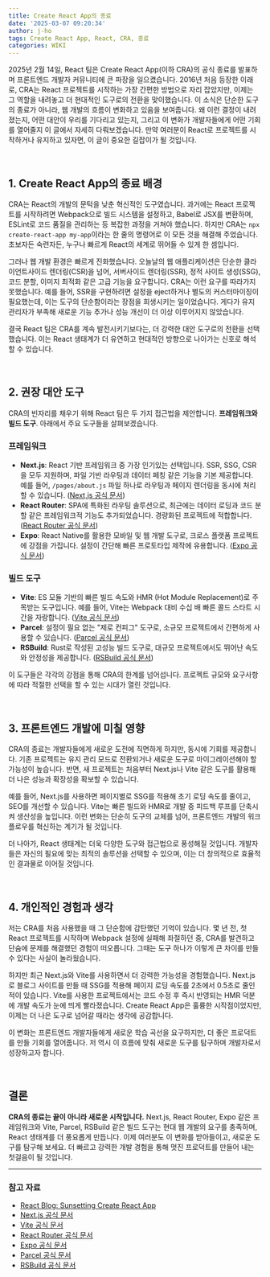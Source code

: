 ```yaml
---
title: Create React App의 종료
date: '2025-03-07 09:20:34'
author: j-ho
tags: Create React App, React, CRA, 종료
categories: WIKI
---
```


2025년 2월 14일, React 팀은 Create React App(이하 CRA)의 공식 종료를 발표하며 프론트엔드 개발자 커뮤니티에 큰 파장을 일으켰습니다.
2016년 처음 등장한 이래로, CRA는 React 프로젝트를 시작하는 가장 간편한 방법으로 자리 잡았지만, 이제는 그 역할을 내려놓고 더 현대적인 도구로의 전환을 맞이했습니다.
이 소식은 단순한 도구의 종료가 아니라, 웹 개발의 흐름이 변화하고 있음을 보여줍니다. 왜 이런 결정이 내려졌는지, 어떤 대안이 우리를 기다리고 있는지, 그리고 이 변화가 개발자들에게 어떤 기회를 열어줄지 이 글에서 자세히 다뤄보겠습니다.
만약 여러분이 React로 프로젝트를 시작하거나 유지하고 있자면, 이 글이 중요한 길잡이가 될 것입니다.

<br />

## 1. Create React App의 종료 배경

CRA는 React의 개발의 문턱을 낮춘 혁신적인 도구였습니다. 과거에는 React 프로젝트를 시작하려면 Webpack으로 빌드 시스템을 설정하고, Babel로 JSX를 변환하며, ESLint로 코드 품질을 관리하는 등 복잡한 과정을 거쳐야 했습니다.
하지만 CRA는 `npx create-react-app my-app`이라는 한 줄의 명령어로 이 모든 것을 해결해 주었습니다. 초보자든 숙련자든, 누구나 빠르게 React의 세계로 뛰어들 수 있게 한 셈입니다.

그러나 웹 개발 환경은 빠르게 진화했습니다. 오늘날의 웹 애플리케이션은 단순한 클라이언트사이드 렌더링(CSR)을 넘어, 서버사이드 렌더링(SSR), 정적 사이트 생성(SSG), 코드 분할, 이미지 최적화 같은 고급 기능을 요구합니다.
CRA는 이런 요구를 따라가지 못했습니다. 예를 들어, SSR을 구현하려면 설정을 eject하거나 별도의 커스터마이징이 필요했는데, 이는 도구의 단순함이라는 장점을 희생시키는 일이었습니다. 게다가 유지 관리자가 부족해 새로운 기능 추가나 성능 개선이 더 이상 이루어지지 않았습니다.

결국 React 팀은 CRA를 계속 발전시키기보다는, 더 강력한 대안 도구로의 전환을 선택했습니다. 이는 React 생태계가 더 유연하고 현대적인 방향으로 나아가는 신호로 해석할 수 있습니다.

<br />

## 2. 권장 대안 도구

CRA의 빈자리를 채우기 위해 React 팀은 두 가지 접근법을 제안합니다. **프레임워크와 빌드 도구**. 아래에서 주요 도구들을 살펴보겠습니다.

### 프레임워크

- **Next.js**: React 기반 프레임워크 중 가장 인기있는 선택입니다. SSR, SSG, CSR을 모두 지원하며, 파일 기반 라우팅과 데이터 페칭 같은 기능을 기본 제공합니다. 예를 들어, `/pages/about.js` 파일 하나로 라우팅과 페이지 렌더링을 동시에 처리할 수 있습니다. ([Next,js 공식 문서](https://nextjs.org/docs))
- **React Router**: SPA에 특화된 라우팅 솔루션으로, 최근에는 데이터 로딩과 코드 분할 같은 프레임워크적 기능도 추가되었습니다. 경량화된 프로젝트에 적합합니다. ([React Router 공식 문서](https://reactrouter.com/home))
- **Expo**: React Native를 활용한 모바일 및 웹 개발 도구로, 크로스 플랫폼 프로젝트에 강점을 가집니다. 설정이 간단해 빠른 프로토타입 제작에 유용합니다. ([Expo 공식 문서](https://docs.expo.dev/))

### 빌드 도구

- **Vite**: ES 모듈 기반의 빠른 빌드 속도와 HMR (Hot Module Replacement)로 주목받는 도구입니다. 예를 들어, Vite는 Webpack 대비 수십 배 빠른 콜드 스타트 시간을 자랑합니다. ([Vite 공식 문서](https://vite.dev/))
- **Parcel**: 설정이 필요 없는 "제로 컨피그" 도구로, 소규모 프로젝트에서 간편하게 사용할 수 있습니다. ([Parcel 공식 문서](https://parceljs.org/))
- **RSBuild**: Rust로 작성된 고성능 빌드 도구로, 대규모 프로젝트에서도 뛰어난 속도와 안정성을 제공합니다. ([RSBuild 공식 문서](https://rsbuild.dev/))

이 도구들은 각각의 강점을 통해 CRA의 한계를 넘어섭니다. 프로젝트 규모와 요구사항에 따라 적절한 선택을 할 수 있는 시대가 열린 것입니다.

<br />

## 3. 프론트엔드 개발에 미칠 영향

CRA의 종료는 개발자들에게 새로운 도전에 직면하게 하지만, 동시에 기회를 제공합니다. 기존 프로젝트는 유지 관리 모드로 전환되거나 새로운 도구로 마이그레이션해야 할 가능성이 높습니다.
반면, 새 프로젝트는 처음부터 Next.js나 Vite 같은 도구를 활용해 더 나은 성능과 확장성을 확보할 수 있습니다.

예를 들어, Next.js를 사용하면 페이지별로 SSG를 적용해 초기 로딩 속도를 줄이고, SEO를 개선할 수 있습니다. Vite는 빠른 빌드와 HMR로 개발 중 피드백 루프를 단축시켜 생산성을 높입니다.
이런 변화는 단순히 도구의 교체를 넘어, 프론트엔드 개발의 워크플로우를 혁신하는 계기가 될 것입니다.

더 나아가, React 생태계는 더욱 다양한 도구와 접근법으로 풍성해질 것입니다. 개발자들은 자신의 필요에 맞는 최적의 솔루션을 선택할 수 있으며, 이는 더 창의적으로 효율적인 결과물로 이어질 것입니다.

<br />

## 4. 개인적인 경험과 생각

저는 CRA를 처음 사용했을 때 그 단순함에 감탄했던 기억이 있습니다.
몇 년 전, 첫 React 프로젝트를 시작하며 Webpack 설정에 실패해 좌절하던 중, CRA를 발견하고 단숨에 문제를 해결했던 경험이 떠오릅니다. 그때는 도구 하나가 이렇게 큰 차이를 만들 수 있다는 사실이 놀라웠습니다.

하지만 최근 Next.js와 Vite를 사용하면서 더 강력한 가능성을 경험했습니다.
Next.js로 블로그 사이트를 만들 때 SSG를 적용해 페이지 로딩 속도를 2초에서 0.5초로 줄인 적이 있습니다.
Vite를 사용한 프로젝트에서는 코드 수정 후 즉시 반영되는 HMR 덕분에 개발 속도가 눈에 띄게 빨라졌습니다.
Create React App은 훌륭한 시작점이었지만, 이제는 더 나은 도구로 넘어갈 때라는 생각에 공감합니다.

이 변화는 프론트엔드 개발자들에게 새로운 학습 곡선을 요구하지만, 더 좋은 프로덕트를 만들 기회를 열어줍니다. 저 역시 이 흐름에 맞춰 새로운 도구를 탐구하며 개발자로서 성장하고자 합니다.

<br />

## 결론

**CRA의 종료는 끝이 아니라 새로운 시작입니다.** Next.js, React Router, Expo 같은 프레임워크와 Vite, Parcel, RSBuild 같은 빌드 도구는 현대 웹 개발의 요구를 충족하며, React 생태계를 더 풍요롭게 만듭니다.
이제 여러분도 이 변화를 받아들이고, 새로운 도구를 탐구해 보세요. 더 빠르고 강력한 개발 경험을 통해 멋진 프로덕트를 만들어 내는 첫걸음이 될 것입니다.

---

### 참고 자료

- [React Blog: Sunsetting Create React App](https://react.dev/blog/2025/02/14/sunsetting-create-react-app)
- [Next.js 공식 문서](https://nextjs.org/docs)
- [Vite 공식 문서](https://vite.dev/)
- [React Router 공식 문서](https://reactrouter.com/home)
- [Expo 공식 문서](https://docs.expo.dev/)
- [Parcel 공식 문서](https://parceljs.org/)
- [RSBuild 공식 문서](https://rsbuild.dev/)

```toc

```
